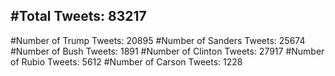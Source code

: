 #Total Tweets: 83217 
---
#Number of Trump Tweets: 20895
#Number of Sanders Tweets: 25674
#Number of Bush Tweets: 1891
#Number of Clinton Tweets: 27917
#Number of Rubio Tweets: 5612
#Number of Carson Tweets: 1228
